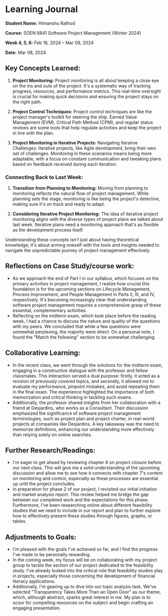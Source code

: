 # Learning Journal

**Student Name:** Himanshu Rathod

**Course:** SOEN 6841 Software Project Management (Winter 2024)

**Week 4, 5, 6:** Feb 18, 2024 – Mar 09, 2024

**Date:** Mar 08, 2024

## Key Concepts Learned:

1. **Project Monitoring:**
   Project monitoring is all about keeping a close eye on the ins and outs of the project. It's a systematic way of tracking progress, resources, and performance metrics. This real-time oversight is crucial for making quick decisions and ensuring the project stays on the right path.

2. **Project Control Techniques:**
   Project control techniques are like the project manager's toolkit for steering the ship. Earned Value Management (EVM), Critical Path Method (CPM), and regular status reviews are some tools that help regulate activities and keep the project in line with the plan.

3. **Project Monitoring in Iterative Projects:**
   Navigating Iterative Challenges: Iterative projects, like Agile development, bring their own set of challenges. Monitoring in these scenarios means being more adaptable, with a focus on constant communication and tweaking plans based on feedback received during each iteration.

### Connecting Back to Last Week:

1. **Transition from Planning to Monitoring:**
   Moving from planning to monitoring reflects the natural flow of project management. While planning sets the stage, monitoring is like being the project's detective, making sure it's on track and ready to adapt.

2. **Considering Iterative Project Monitoring:**
   The idea of iterative project monitoring aligns with the diverse types of project plans we talked about last week. Iterative plans need a monitoring approach that's as flexible as the development process itself.

Understanding these concepts isn't just about having theoretical knowledge; it's about arming oneself with the tools and insights needed to navigate the unpredictable journey of project management effectively.

## Reflections on Case Study/course work:

- As we approach the end of Part I in our syllabus, which focuses on the primary activities in project management, I realize how crucial this foundation is for the upcoming sections on Lifecycle Management, Process Improvement, and People Management in Parts II, III, and IV, respectively. It's becoming increasingly clear that understanding software project management requires a comprehensive grasp of these essential, complementary activities.
- Reflecting on the midterm exam, which took place before the reading week, I had a chance to discuss the nature and quality of the questions with my peers. We concluded that while a few questions were somewhat perplexing, the majority were direct. On a personal note, I found the "Match the following" section to be somewhat challenging.

## Collaborative Learning:
- In the recent class, we went through the solutions for the midterm exam, engaging in a constructive dialogue with the professor and fellow classmates. This interaction served a dual purpose: firstly, it acted as a revision of previously covered topics, and secondly, it allowed me to evaluate my performance, pinpoint mistakes, and avoid repeating them in the final exam. The experience highlighted the importance of both memorization and critical thinking in tackling such exams.
- Additionally, the professor shared insights from her collaboration with a friend at Desjardins, who works as a Consultant. Their discussion emphasized the significance of software project management terminologies, such as project plan and project charter, in real-world projects at companies like Desjardins. A key takeaway was the need to memorize definitions, enhancing our understanding more effectively than relying solely on online searches.

## Further Research/Readings:
- I'm eager to get ahead by reviewing chapter 8 on project closure before our next class. This will give me a solid understanding of the upcoming discussion and allow me to see how it connects with chapter 7's content on monitoring and control, especially as these processes are essential up until the project concludes.
- In preparation for phase 2 of our project, I revisited our initial initiation and market analysis report. This review helped me bridge the gap between our completed work and the expectations for this phase. Furthermore, I've been researching online about different feasibility studies that we need to include in our report and plan to further explore how to effectively present these studies through figures, graphs, or tables.

## Adjustments to Goals:
- I'm pleased with the goals I've achieved so far, and I find the progress I've made to be personally rewarding.
- In the coming week, my focus will be on collaborating with my project group to tackle the section of our project dedicated to the feasibility study. I've already looked into the critical role that feasibility studies play in projects, especially those concerning the development of financial literacy applications.
- Additionally, I'm gearing up to dive into our topic analysis task. We've selected "Transparency Takes More Than an Open Door" as our theme, which, although abstract, sparks great interest in me. My plan is to scour for compelling resources on the subject and begin crafting an engaging presentation.
